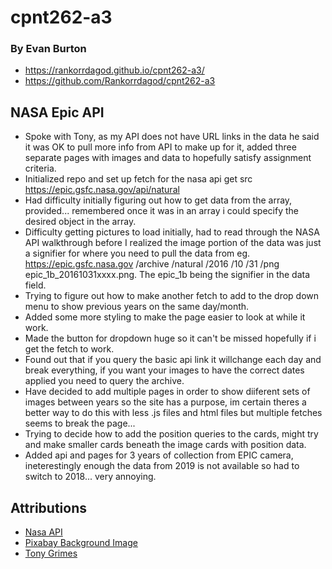 # cpnt262-a3
### By Evan Burton
- https://rankorrdagod.github.io/cpnt262-a3/
- https://github.com/Rankorrdagod/cpnt262-a3
## NASA Epic API
- Spoke with Tony, as my API does not have URL links in the data he said it was OK to pull more info from API to make up for it, added three separate pages with images and data to hopefully satisfy assignment criteria.
- Initialized repo and set up fetch for the nasa api get src https://epic.gsfc.nasa.gov/api/natural
- Had difficulty initially figuring out how to get data from the array, provided... remembered once it was in an array i could specify the desired object in the array.
- Difficulty getting pictures to load initially, had to read through the NASA API walkthrough before I realized the image portion of the data was just a signifier for where you need to pull the data from eg. https://epic.gsfc.nasa.gov /archive 	/natural 	/2016 	/10 	/31 	/png 	epic_1b_20161031xxxx.png. The epic_1b being the signifier in the data field.
- Trying to figure out how to make another fetch to add to the drop down menu to show previous years on the same day/month. 
- Added some more styling to make the page easier to look at while it work.
- Made the button for dropdown huge so it can't be missed hopefully if i get the fetch to work.
- Found out that if you query the basic api link it willchange each day and break everything, if you want your images to have the correct dates applied you need to query the archive.
- Have decided to add multiple pages in order to show diiferent sets of images between years so the site has a purpose, im certain theres a better way to do this with less .js files and html files but multiple fetches seems to break the page...
- Trying to decide how to add the position queries to the cards, might try and make smaller cards beneath the image cards with position data.
- Added api and pages for 3 years of collection from EPIC camera, ineterestingly enough the data from 2019 is not available so had to switch to 2018... very annoying.


## Attributions
- [Nasa API](https://api.nasa.gov/)
- [Pixabay Background Image](https://pixabay.com/photos/earth-lights-satellite-image-globe-1149733/)
- [Tony Grimes](https://gist.github.com/acidtone)